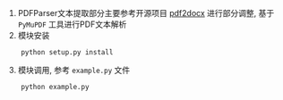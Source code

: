 1. PDFParser文本提取部分主要参考开源项目 [pdf2docx](https://github.com/dothinking/pdf2docx) 进行部分调整, 基于 `PyMuPDF` 工具进行PDF文本解析
2. 模块安装
```
    python setup.py install
``` 
3. 模块调用, 参考 `example.py` 文件
```
    python example.py
```

